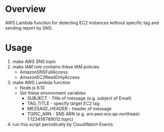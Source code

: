 # Overview

AWS Lambda function for detecting EC2 instances without specific tag and sending report by SNS.

# Usage
1. make AWS SNS topic
2. make IAM role contains these IAM policies
    * AmazonSNSFullAccess
    * AmazonEC2ReadOnlyAccess
3. make AWS Lambda function
    * Node.js 6.10
    * Set these environment variables
        * SUBJECT - Title of message (e.g. subject of Email)
        * TAG_TITLE - specify target EC2 tag
        * MESSAGE_HEADER - header of message
        * TOPIC_ARN - SNS ARN (e.g. arn:aws:sns:ap-northeast-1:123456789012:topic)
4. run this script periodically by CloudWatch Events
